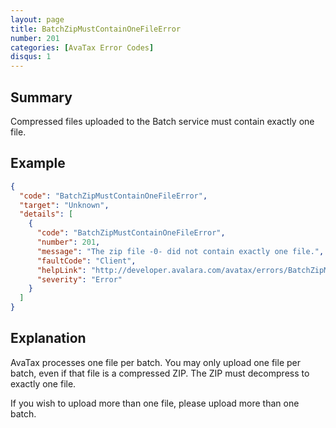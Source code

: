 ```yaml
---
layout: page
title: BatchZipMustContainOneFileError
number: 201
categories: [AvaTax Error Codes]
disqus: 1
---
```


## Summary

Compressed files uploaded to the Batch service must contain exactly one file.

## Example

```json
{
  "code": "BatchZipMustContainOneFileError",
  "target": "Unknown",
  "details": [
    {
      "code": "BatchZipMustContainOneFileError",
      "number": 201,
      "message": "The zip file -0- did not contain exactly one file.",
      "faultCode": "Client",
      "helpLink": "http://developer.avalara.com/avatax/errors/BatchZipMustContainOneFileError",
      "severity": "Error"
    }
  ]
}
```

## Explanation

AvaTax processes one file per batch.  You may only upload one file per batch, even if that file is a compressed ZIP.  The ZIP must decompress to exactly one file.

If you wish to upload more than one file, please upload more than one batch.
